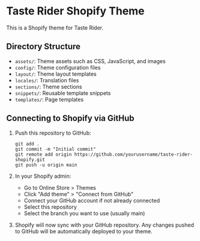 # Taste Rider Shopify Theme

This is a Shopify theme for Taste Rider.

## Directory Structure

- `assets/`: Theme assets such as CSS, JavaScript, and images
- `config/`: Theme configuration files
- `layout/`: Theme layout templates
- `locales/`: Translation files
- `sections/`: Theme sections
- `snippets/`: Reusable template snippets
- `templates/`: Page templates

## Connecting to Shopify via GitHub

1. Push this repository to GitHub:
   ```
   git add .
   git commit -m "Initial commit"
   git remote add origin https://github.com/yourusername/taste-rider-shopify.git
   git push -u origin main
   ```

2. In your Shopify admin:
   - Go to Online Store > Themes
   - Click "Add theme" > "Connect from GitHub"
   - Connect your GitHub account if not already connected
   - Select this repository
   - Select the branch you want to use (usually main)

3. Shopify will now sync with your GitHub repository. Any changes pushed to GitHub will be automatically deployed to your theme.